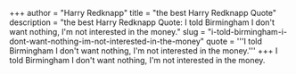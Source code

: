 +++
author = "Harry Redknapp"
title = "the best Harry Redknapp Quote"
description = "the best Harry Redknapp Quote: I told Birmingham I don't want nothing, I'm not interested in the money."
slug = "i-told-birmingham-i-dont-want-nothing-im-not-interested-in-the-money"
quote = '''I told Birmingham I don't want nothing, I'm not interested in the money.'''
+++
I told Birmingham I don't want nothing, I'm not interested in the money.
